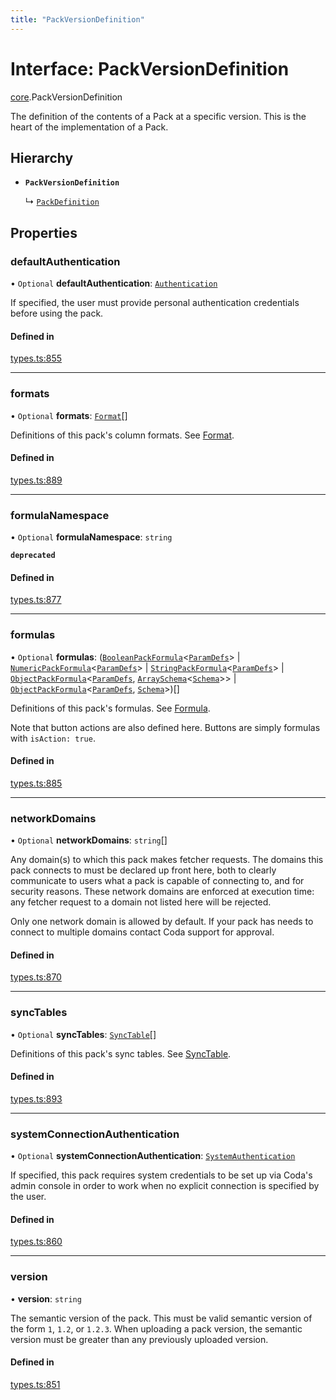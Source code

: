 ```yaml
---
title: "PackVersionDefinition"
---
```

# Interface: PackVersionDefinition

[core](../modules/core.md).PackVersionDefinition

The definition of the contents of a Pack at a specific version. This is the
heart of the implementation of a Pack.

## Hierarchy

- **`PackVersionDefinition`**

  ↳ [`PackDefinition`](core.PackDefinition.md)

## Properties

### defaultAuthentication

• `Optional` **defaultAuthentication**: [`Authentication`](../types/core.Authentication.md)

If specified, the user must provide personal authentication credentials before using the pack.

#### Defined in

[types.ts:855](https://github.com/coda/packs-sdk/blob/main/types.ts#L855)

___

### formats

• `Optional` **formats**: [`Format`](core.Format.md)[]

Definitions of this pack's column formats. See [Format](core.Format.md).

#### Defined in

[types.ts:889](https://github.com/coda/packs-sdk/blob/main/types.ts#L889)

___

### formulaNamespace

• `Optional` **formulaNamespace**: `string`

**`deprecated`**

#### Defined in

[types.ts:877](https://github.com/coda/packs-sdk/blob/main/types.ts#L877)

___

### formulas

• `Optional` **formulas**: ([`BooleanPackFormula`](../types/core.BooleanPackFormula.md)<[`ParamDefs`](../types/core.ParamDefs.md)\> \| [`NumericPackFormula`](../types/core.NumericPackFormula.md)<[`ParamDefs`](../types/core.ParamDefs.md)\> \| [`StringPackFormula`](../types/core.StringPackFormula.md)<[`ParamDefs`](../types/core.ParamDefs.md)\> \| [`ObjectPackFormula`](../types/core.ObjectPackFormula.md)<[`ParamDefs`](../types/core.ParamDefs.md), [`ArraySchema`](core.ArraySchema.md)<[`Schema`](../types/core.Schema.md)\>\> \| [`ObjectPackFormula`](../types/core.ObjectPackFormula.md)<[`ParamDefs`](../types/core.ParamDefs.md), [`Schema`](../types/core.Schema.md)\>)[]

Definitions of this pack's formulas. See [Formula](../types/core.Formula.md).

Note that button actions are also defined here. Buttons are simply formulas
with `isAction: true`.

#### Defined in

[types.ts:885](https://github.com/coda/packs-sdk/blob/main/types.ts#L885)

___

### networkDomains

• `Optional` **networkDomains**: `string`[]

Any domain(s) to which this pack makes fetcher requests. The domains this pack connects to must be
declared up front here, both to clearly communicate to users what a pack is capable of connecting to,
and for security reasons. These network domains are enforced at execution time: any fetcher request
to a domain not listed here will be rejected.

Only one network domain is allowed by default. If your pack has needs to connect to multiple domains
contact Coda support for approval.

#### Defined in

[types.ts:870](https://github.com/coda/packs-sdk/blob/main/types.ts#L870)

___

### syncTables

• `Optional` **syncTables**: [`SyncTable`](../types/core.SyncTable.md)[]

Definitions of this pack's sync tables. See [SyncTable](../types/core.SyncTable.md).

#### Defined in

[types.ts:893](https://github.com/coda/packs-sdk/blob/main/types.ts#L893)

___

### systemConnectionAuthentication

• `Optional` **systemConnectionAuthentication**: [`SystemAuthentication`](../types/core.SystemAuthentication.md)

If specified, this pack requires system credentials to be set up via Coda's admin console in order to work when no
explicit connection is specified by the user.

#### Defined in

[types.ts:860](https://github.com/coda/packs-sdk/blob/main/types.ts#L860)

___

### version

• **version**: `string`

The semantic version of the pack. This must be valid semantic version of the form `1`, `1.2`, or `1.2.3`.
When uploading a pack version, the semantic version must be greater than any previously uploaded version.

#### Defined in

[types.ts:851](https://github.com/coda/packs-sdk/blob/main/types.ts#L851)
